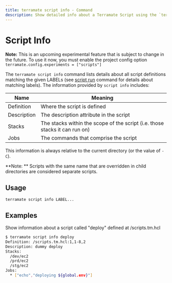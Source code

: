```yaml
---
title: terramate script info - Command
description: Show detailed info about a Terramate Script using the `terramate script info` command.
---
```


# Script Info

**Note:** This is an upcoming experimental feature that is subject to change in the future. To use it now, you must enable the project config option `terramate.config.experiments = ["scripts"]`

The `terramate script info` command lists details about all script definitions matching the given LABELs (see [script run](./run) command for details about matching labels). The information provided by `script info` includes:

| Name        | Meaning                                                                     |
| ----------- | --------------------------------------------------------------------------- |
| Definition  | Where the script is defined                                                 |
| Description | The description attribute in the script                                     |
| Stacks      | The stacks within the scope of the script (i.e. those stacks it can run on) |
| Jobs        | The commands that comprise the script                                       |

This information is always relative to the current directory (or the value of `-C`).

**Note: ** Scripts with the same name that are overridden in child directories are considered separate scripts.

## Usage

`terramate script info LABEL...`

## Examples

Show information about a script called "deploy" defined at /scripts.tm.hcl

```bash
$ terramate script info deploy
Definition: /scripts.tm.hcl:1,1-8,2
Description: dummy deploy
Stacks:
  /dev/ec2
  /prd/ec2
  /stg/ec2
Jobs:
  * ["echo","deploying ${global.env}"]
```

